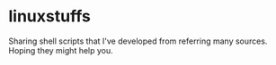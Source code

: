 # linuxstuffs
Sharing shell scripts that I've developed from referring many sources. Hoping they might help you.  
